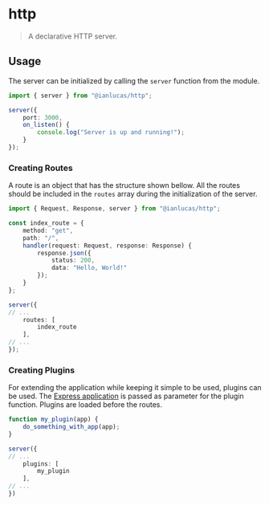 # http

> A declarative HTTP server.

## Usage

The server can be initialized by calling the `server` function from the module.

```typescript
import { server } from "@ianlucas/http";

server({
    port: 3000,
    on_listen() {
        console.log("Server is up and running!");
    }
});
```

### Creating Routes

A route is an object that has the structure shown bellow. All the routes should be included in the `routes` array during the initialization of the server.

```typescript
import { Request, Response, server } from "@ianlucas/http";

const index_route = {
    method: "get",
    path: "/",
    handler(request: Request, response: Response) {
        response.json({
            status: 200,
            data: "Hello, World!"
        });
    }
};

server({
// ...
    routes: [
        index_route
    ],
// ...
});

```

### Creating Plugins

For extending the application while keeping it simple to be used, plugins can be used. The [Express application](https://expressjs.com/en/4x/api.html#app) is passed as parameter for the plugin function. Plugins are loaded before the routes.

```typescript
function my_plugin(app) {
    do_something_with_app(app);
}

server({
// ...
    plugins: [
        my_plugin
    ],
// ...
})
```
